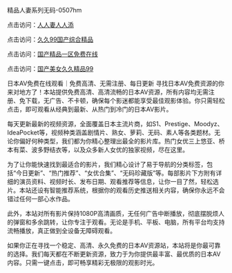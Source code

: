 精品人妻系列无码-0507hm


点击访问：<a href="https://gda-c7m.pages.dev/">人人妻人人添</a>

点击访问：<a href="https://bsdf-5f5.pages.dev/">久久99国产综合精品</a>

点击访问：<a href="https://tfda.pages.dev/">国产精品一区免费在线</a>

点击访问：<a href="https://gsd-agv.pages.dev/">国产美女久久精品99</a>


日本AV免费在线观看｜免费高清、无需注册、每日更新
寻找日本AV免费资源的你来对地方了！本站提供免费高清、高清流畅的日本AV资源，所有内容均无需注册、免下载，无广告、不卡顿，确保每个影迷都能享受最佳观影体验。你只需轻松点击，即可观看从经典到最新、从热门到冷门的日本AV影片。

每天更新最新的视频资源，全面覆盖日本主流片商，如S1、Prestige、Moodyz、IdeaPocket等，视频种类涵盖剧情片、熟女、萝莉、无码、素人等各类题材。无论你偏好何种类型，我们都为你精心整理出最全的影片库。热门女优三上悠亚、桥本有菜、波多野结衣等，以及众多新人女优的独家视频，尽在这里。

为了让你能快速找到最适合的影片，我们精心设计了易于导航的分类标签，包括“今日更新”、“热门推荐”、“女优合集”、“无码珍藏版”等。每部影片下方附有详细的演员资料、视频时长、发布日期、观看推荐等信息，让你一目了然，轻松选片。本站还设有智能推荐系统，根据你的观看历史推送相关内容，确保你永远不会错过任何一部心水作品。

此外，本站对所有影片保持1080P高清画质，无任何广告中断播放，彻底摆脱烦人的弹窗和多余跳转，让你专注于观看。无论是手机、平板、电脑，所有平台均支持流畅播放，真正做到全设备无障碍观看。

如果你正在寻找一个稳定、高清、永久免费的日本AV资源站，本站将是你最可靠的选择。我们每天都在不断更新资源，致力于为你提供最丰富、最优质的日本AV内容。只需一键点击，即可畅享精彩无极限的观影时光。

<span style="display:none;">[Canonical link](https://github.com/gg57687/204544 ）</span>
